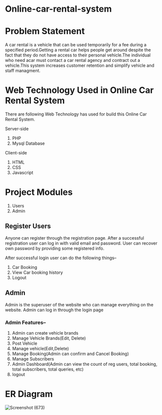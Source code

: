 # Online-car-rental-system

# Problem Statement
A car rental is a vehicle that can be used temporarily for a fee during a specified period.Getting a rental car helps people get around despite the fact that they do not have access to their personal vehicle.The individual who need acar must contact a car rental agency and contract out a vehicle.This system increases  customer retention and simplify vehicle and staff managment.

# Web Technology Used in Online Car Rental System
There are following Web Technology has used for build this Online Car Rental System.

Server-side

1. PHP
2. Mysql Database

Client-side

1. HTML
2. CSS
3. Javascript

# Project Modules
1. Users
2. Admin

## Register Users
Anyone can register through the registration page.
After a successful registration user can log in with valid email and password. User can recover own password by providing some registered info.

After successful login user can do the following things–

1. Car Booking
2. View Car booking history
3. Logout

## Admin
Admin is the superuser of the website who can manage everything on the website. Admin can log in through the login page

### Admin Features–

1. Admin can create vehicle brands
2. Manage Vehicle Brands(Edit, Delete)
3. Post Vehicle
4. Manage vehicle(Edit,Delete)
5. Manage Booking(Admin can confirm and Cancel Booking)
6. Manage Subscribers
7. Admin Dashboard(Admin can view the count of reg users, total booking, total subscribers, total queries, etc)
8. logout

# ER Diagram
![Screenshot (673)](https://user-images.githubusercontent.com/73124430/189500551-3ec25456-c232-4540-9537-0ff40f78471f.png)
